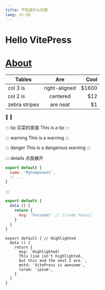 ```yaml
---
title: 不知道什么东西
lang: zh-ZN
---
```


# Hello VitePress

# [About](/about)

| Tables        | Are           | Cool  |
| ------------- |:-------------:| -----:|
| col 3 is      | right-aligned | $1600 |
| col 2 is      | centered      |   $12 |
| zebra stripes | are neat      |    $1 |

:tada: :100:

::: tip 买菜的家朋
This is a tip
:::

::: warning
This is a warning
:::

::: danger
This is a dangerous warning
:::

::: details 点我展开
```js
export default {
  name: 'MyComponent',
  // ...
}
```
:::

```js
export default {
  data () {
    return {
      msg: 'Focused!' // [!code focus]
    }
  }
}
```


```js{1,4,6-7}
export default { // Highlighted
  data () {
    return {
      msg: `Highlighted!
      This line isn't highlighted,
      but this and the next 2 are.`,
      motd: 'VitePress is awesome',
      lorem: 'ipsum',
    }
  }
}
```
